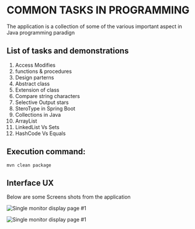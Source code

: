 # COMMON TASKS IN PROGRAMMING

The application is a collection of some of the various important aspect in Java programming paradign

## List of tasks and demonstrations

1. Access Modifies
2. functions & procedures
3. Design parterns
4. Abstract class
5. Extension of class
6. Compare string characters 
7. Selective Output stars
8. SteroType in Spring Boot
9. Collections in Java
10. ArrayList
11. LinkedList Vs Sets
12. HashCode Vs Equals


## Execution command:  
```
mvn clean package

```

## Interface UX

 Below are some Screens shots from the application

![ Single monitor display page #1 ](https://github.com/LINOSNCHENA/Pricing-and-Investigating-salaries-app/blob/master/snaps/page1.png)

![ Single monitor display page #1 ](https://github.com/LINOSNCHENA/Pricing-and-Investigating-salaries-app/blob/master/snaps/page2.png)
